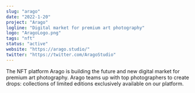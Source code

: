 ```yaml
---
slug: "arago"
date: "2022-1-20"
project: "Arago"
logline: "Digital market for premium art photography"
logo: "AragoLogo.png"
tags: "nft"
status: "active"
website: "https://arago.studio/"
twitter: "https://twitter.com/AragoStudio"
---
```


The NFT platform Arago is building the future and new digital market for premium art photography. Arago teams up with top photographers to create drops: collections of limited editions exclusively available on our platform.